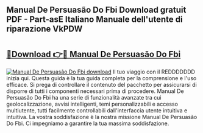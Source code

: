 ## Manual De Persuasão Do Fbi Download gratuit PDF - Part-asE Italiano Manuale dell'utente di riparazione VkPDW

# <h2><a href="http://dffjtz.blite.top/?on=Manual+De+Persuas%c3%a3o+Do+Fbi">🔗Download 👉🔴 Manual De Persuasão Do Fbi</a></h2>

[![Manual De Persuasão Do Fbi download](https://i.imgur.com/lujVjoI.png)](http://dffjtz.blite.top/?on=Manual+De+Persuas%c3%a3o+Do+Fbi)
Il tuo viaggio con il REDDDDDDD inizia qui. Questa guida è la tua guida completa per la comprensione e l'uso efficace. Si prega di controllare il contenuto del pacchetto per assicurarsi di disporre di tutti i componenti necessari prima di procedere. Manual De Persuasão Do Fbi ha una serie di funzionalità avanzate tra cui geolocalizzazione, avvisi intelligenti, temi personalizzabili e accesso multiutente, tutti facilmente controllabili dall'interfaccia utente intuitiva e intuitiva. La vostra soddisfazione è la nostra missione Manual De Persuasão Do Fbi. Ci impegniamo a garantire la tua massima soddisfazione.
